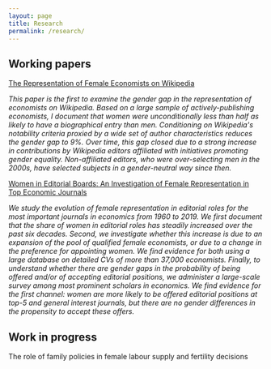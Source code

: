 ```yaml
---
layout: page
title: Research
permalink: /research/
---
```


Working papers
-------------------
[The Representation of Female Economists on Wikipedia](https://papers.ssrn.com/sol3/papers.cfm?abstract_id=4540744)

_This paper is the first to examine the gender gap in the representation of economists on Wikipedia. Based on a large sample of actively-publishing economists, I document that women were unconditionally less than half as likely to have a biographical entry than men. Conditioning on Wikipedia's notability criteria proxied by a wide set of author characteristics reduces the gender gap to 9%. Over time, this gap closed due to a strong increase in contributions by Wikipedia editors affiliated with initiatives promoting gender equality. Non-affiliated editors, who were over-selecting men in the 2000s, have selected subjects in a gender-neutral way since then._

[Women in Editorial Boards: An Investigation of Female Representation in Top Economic Journals](https://www.dropbox.com/scl/fi/deqza4vt92exnxpr3pgvr/editor_gender_FINAL_VERSION.pdf?rlkey=7w0b4z8eexxtq189pqtd4ozx6&st=7a01rs8e&dl=0)

_We study the evolution of female representation in editorial roles for the most important journals in economics from 1960 to 2019. We first document that the share of women in editorial roles has steadily increased over the past six decades. Second, we investigate whether this increase is due to an expansion of the pool of qualified female economists, or due to a change in the preference for appointing women. We find evidence for both using a large database on detailed CVs of more than 37,000 economists. Finally, to understand whether there are gender gaps in the probability of being offered and/or of accepting editorial positions, we administer a large-scale survey among most prominent scholars in economics. We find evidence for the first channel: women are more likely to be offered editorial positions at top-5 and general interest journals, but there are no gender differences in the propensity to accept these offers._

Work in progress
-------------------
The role of family policies in female labour supply and fertility decisions
